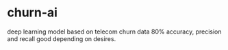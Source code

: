 # churn-ai
deep learning model based on telecom churn data 
80% accuracy, precision and recall good depending on desires. 
